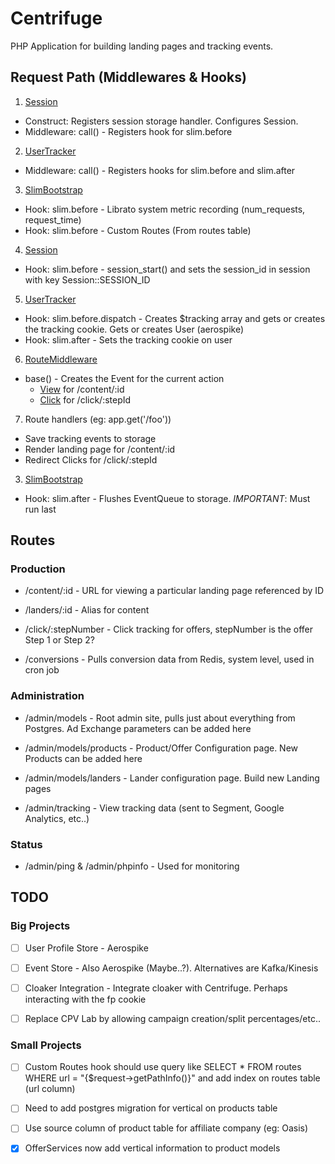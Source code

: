 # Centrifuge

PHP Application for building landing pages and tracking events.

## Request Path (Middlewares & Hooks)

1. [Session](src/Flagship/Middleware/Session.php)
  * Construct: Registers session storage handler. Configures Session.
  * Middleware: call() - Registers hook for slim.before

2. [UserTracker](src/Flagship/Middleware/UserTracker.php)
  * Middleware: call() - Registers hooks for slim.before and slim.after

3. [SlimBootstrap](src/Flagship/SlimBootstrap.php)
  * Hook: slim.before - Librato system metric recording (num_requests, request_time)
  * Hook: slim.before - Custom Routes (From routes table)

4. [Session](src/Flagship/Middleware/Session.php)
  * Hook: slim.before - session_start() and sets the session_id in session with key Session::SESSION_ID

5. [UserTracker](src/Flagship/Middleware/UserTracker.php)
  * Hook: slim.before.dispatch - Creates $tracking array and gets or creates the tracking cookie. Gets or creates User (aerospike)
  * Hook: slim.after  - Sets the tracking cookie on user

6. [RouteMiddleware](src/Flagship/Middleware/RouteMiddleware.php)
  * base() - Creates the Event for the current action
    * [View](src/Flagship/Event/View.php) for /content/:id
    * [Click](src/Flagship/Event/Click.php) for /click/:stepId

7. Route handlers (eg: app.get('/foo'))
  * Save tracking events to storage
  * Render landing page for /content/:id
  * Redirect Clicks for /click/:stepId

3. [SlimBootstrap](src/Flagship/SlimBootstrap.php)
  * Hook: slim.after - Flushes EventQueue to storage. _IMPORTANT_: Must run last

## Routes

### Production

* /content/:id - URL for viewing a particular landing page referenced by ID

* /landers/:id - Alias for content

* /click/:stepNumber - Click tracking for offers, stepNumber is the offer Step 1 or Step 2?

* /conversions - Pulls conversion data from Redis, system level, used in cron job


### Administration

* /admin/models - Root admin site, pulls just about everything from Postgres. Ad Exchange parameters can be added here

* /admin/models/products - Product/Offer Configuration page. New Products can be added here

* /admin/models/landers - Lander configuration page. Build new Landing pages

* /admin/tracking - View tracking data (sent to Segment, Google Analytics, etc..)


### Status

* /admin/ping & /admin/phpinfo - Used for monitoring


## TODO

### Big Projects

- [ ] User Profile Store - Aerospike

- [ ] Event Store - Also Aerospike (Maybe..?). Alternatives are Kafka/Kinesis

- [ ] Cloaker Integration - Integrate cloaker with Centrifuge. Perhaps interacting with the fp cookie

- [ ] Replace CPV Lab by allowing campaign creation/split percentages/etc..


### Small Projects

- [ ] Custom Routes hook should use query like SELECT * FROM routes WHERE url = "{$request->getPathInfo()}" and add index on routes table (url column)
- [ ] Need to add postgres migration for vertical on products table
- [ ] Use source column of product table for affiliate company (eg: Oasis)
- [x] OfferServices now add vertical information to product models


